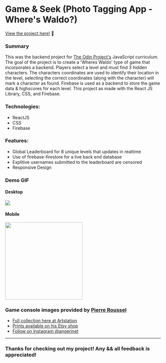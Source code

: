 # Game & Seek (Photo Tagging App - Where's Waldo?)


<p><a href="https://kfig21.github.io/photo_tagging_app/" target="_blank" rel="noopener noreferrer">View the project here!</a> 👀</p>

<h3>Summary</h3>
<p>This was the backend project for <a href="https://www.theodinproject.com/paths/full-stack-javascript/courses/javascript/lessons/where-s-waldo-a-photo-tagging-app" target="_blank" rel="noopener noreferrer">The Odin Project's</a> JavaScript curriculum. The goal of the project is to create a 'Wheres Waldo' type of game that incorporates a backend. Players select a level and must find 3 hidden characters. The characters coordinates are used to identify their location in the level, selecting the correct coordinates (along with the character) will mark a character as found. Firebase is used as a backend to store the game data & highscores for each level. This project as made with the React JS Library, CSS, and Firebase.</p>

 <h3>Technologies:</h3>
  <ul>
  <li>ReactJS</li>
  <li>CSS</li>
  <li>Firebase</li>
 </ul>

<h3>Features:</h3>

- Global Leaderboard for 8 unique levels that updates in realtime
- Use of firebase-firestore for a live back end database
- Explitive usernames submitted to the leaderboard are censored
- Responsive Design

<h3>Demo GIF</h3>

<h4>Desktop</h4>

![](demo.gif)

<h4>Mobile</h4>

<img src="demoMobile.gif" width="250"/>

<h3>Game console images provided by
        <a
          href="https://www.artstation.com/pierreroussel"
          target="_blank"
          rel="noopener noreferrer"
        >
          Pierre Roussel
        </a>
        </h3>
      <ul className="info-ul">
        <li className="info-li">
          <a
            href="https://www.artstation.com/artwork/oOVVlJ"
            target="_blank"
            rel="noopener noreferrer"
          >
            Full collection here at Artstation
          </a>
        </li>
        <li className="info-li">
          <a
            href="https://www.etsy.com/shop/Angerinet"
            target="_blank"
            rel="noopener noreferrer"
          >
            Prints available on his Etsy shop
          </a>
        </li>
        <li className="info-li">
          <a
            href="https://www.instagram.com/angerinet/?hl=en"
            target="_blank"
            rel="noopener noreferrer"
          >
            Follow on Instagram @angerinet
          </a>
        </li>
      </ul>

-----------------------------

<h3>Thanks for checking out my project! Any && all feedback is appreciated!</h3>
